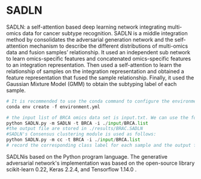 # SADLN

 SADLN: a self-attention based deep learning network integrating multi-omics data for cancer subtype recognition. SADLN is a middle integration method by consolidates the adversarial generation network and the self-attention mechanism to describe the different distributions of multi-omics data and fusion samples’ relationship. It used an independent sub network to learn omics-specific features and concatenated omics-specific features to an integration representation. Then used a self-attention to learn the relationship of samples on the integration representation and obtained a feature representation that fused the sample relationship. Finally, it used the Gaussian Mixture Model (GMM) to obtain the subtyping label of each sample.

~~~python
# It is recommended to use the conda command to configure the environment:
conda env create -f environment.yml
~~~



~~~python
# the input list of BRCA omics data set is input.txt. We can use the following command to finish the subtyping process: 
python SADLN.py -m SADLN -t BRCA -i ./input/BRCA.list
#the output file are stored in ./results/BRAC.SADLN
#SADLN's Consensus clustering module is used as follows:
python SADLN.py -m cc -t BRCA -i ./input/BRCA.list
# record the corresponding class label for each sample and the output file is ./results/BRCA.cc
~~~

SADLNis based on the Python program language. The generative adversarial network's implementation was based on the open-source library scikit-learn 0.22, Keras 2.2.4, and Tensorflow 1.14.0 .

